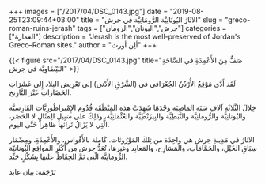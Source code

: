 +++
images = ["/2017/04/DSC_0143.jpg"]
date = "2019-08-25T23:09:44+03:00"
title = "الآثَارُ اليُونَانِيَّة الرُّومَانِيَّة في جرش"
slug = "greco-roman-ruins-jerash"
tags = ["جرش","اليونان","الرومان"]
categories = ["العمارة"]
description = "Jerash is the most well-preserved of Jordan's Greco–Roman sites."
author = "ألِن أورث"
+++

{{< figure src="/2017/04/DSC_0143.jpg" title="صَفٌّ مِنَ الأَعْمِدَةِ في السَّاحَةِ البَيْضَاوِيَّة في جرش" >}}

لَقَد أَدَّى مَوْقِعُ الأُرْدُنّ الجُغْرَافي في (الشَّرْقِ الأَدْنى) إلى تَعْرِيض البِلاد إِلى  عَشَرَاتِ الحَضَاراتِ عَبْرَ التَّارِيخ.

خِلالَ الثَّلاثَةِ آلافِ سَنَة الماضِيَة وَحْدَهَا شَهِدَتْ هذه المِنْطَقَة قُدُوم الإِمْبراطُورِيَّات الفَارِسيَّة واليُونانِيَّة والرُّومانِيَّة والنَّبَطِيَّة والبِيزَنْطِيَّة والعُثْمَانِيَّة، وذَلِكَ على سَبِيلِ الِمثَالِ لا الحَصْر، الَّتِي لا يَزَالُ تُراثها ظاهِراً حَتَّى اليوم.

<!--more-->

الآثارُ في مَدِينةِ جرش هي واحِدَة من تِلكَ المَوْرُوثات. كَامِلة بالأَقْواسِ، والأَعْمِدَةِ، ومِضْمَار سِبَاقِ الخَيْلِ، والحَمَّامَاتِ، والمَسَارِح، والمَعابِد وغيرها، تُعَدُّ جرش مِن أَكْثَرِ المواقِع اليُونانيّة الرُّومانِيَّة الّتي تَمَّ الحِفَاظُ عليها بِشَكْلٍ جَيِّد.

تَرْجَمَة: بيان عابد
